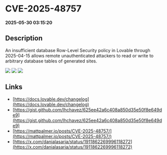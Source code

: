 # CVE-2025-48757

**2025-05-30 03:15:20**

## Description
An insufficient database Row-Level Security policy in Lovable through 2025-04-15 allows remote unauthenticated attackers to read or write to arbitrary database tables of generated sites.

![](https://img.shields.io/static/v1?label=Score&message=9.3&color=red)
![](https://img.shields.io/static/v1?label=Severity&message=CRITICAL&color=red)
![](https://img.shields.io/static/v1?label=CWE&message=Auth&color=green)

## Links
- [https://docs.lovable.dev/changelog](https://docs.lovable.dev/changelog)
- [https://gist.github.com/lhchavez/625ee42a6c408a850d35e50f8e649de9](https://gist.github.com/lhchavez/625ee42a6c408a850d35e50f8e649de9)
- [https://mattpalmer.io/posts/CVE-2025-48757/](https://mattpalmer.io/posts/CVE-2025-48757/)
- [https://x.com/danialasaria/status/1911862269996118272](https://x.com/danialasaria/status/1911862269996118272)
